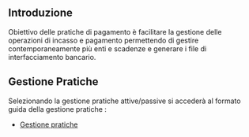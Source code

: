 ## Introduzione

Obiettivo delle pratiche di pagamento è facilitare la gestione delle operazioni di incasso e pagamento permettendo di gestire contemporaneamente più enti e scadenze e generare i file di interfacciamento bancario.

## Gestione Pratiche

Selezionando la gestione pratiche attive/passive si accederà al formato guida della gestione pratiche : 
- [Gestione pratiche](Sorgenti/OJ/PGM/C5NOPA0)
